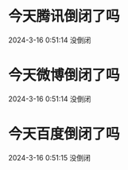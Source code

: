 # 今天腾讯倒闭了吗

2024-3-16 0:51:14 没倒闭

# 今天微博倒闭了吗

2024-3-16 0:51:14 没倒闭

# 今天百度倒闭了吗

2024-3-16 0:51:15 没倒闭


